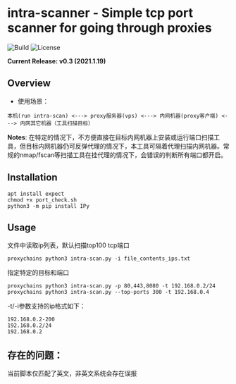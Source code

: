 
intra-scanner - Simple tcp port scanner for going through proxies
=========

![Build](https://img.shields.io/badge/Built%20with-Python-Blue)
![License](https://img.shields.io/badge/license-GNU_General_Public_License-_red.svg)

**Current Release: v0.3 (2021.1.19)**


Overview
--------
- 使用场景：
```
本机(run intra-scan) <---> proxy服务器(vps) <---> 内网机器(proxy客户端) <---> 内网其它机器（工具扫描目标）
```
**Notes**: 在特定的情况下，不方便直接在目标内网机器上安装或运行端口扫描工具，但目标内网机器仍可反弹代理的情况下，本工具可隔着代理扫描内网机器。常规的nmap/fscan等扫描工具在挂代理的情况下，会错误的判断所有端口都开启。


Installation
------------

```
apt install expect
chmod +x port_check.sh
python3 -m pip install IPy
```


Usage
------------
文件中读取ip列表，默认扫描top100 tcp端口
```
proxychains python3 intra-scan.py -i file_contents_ips.txt
```
指定特定的目标和端口
```
proxychains python3 intra-scan.py -p 80,443,8080 -t 192.168.0.2/24
proxychains python3 intra-scan.py --top-ports 300 -t 192.168.0.4
```
-t/-i参数支持的ip格式如下：
```
192.168.0.2-200
192.168.0.2/24
192.168.0.2
```

存在的问题：
-----------
当前脚本仅匹配了英文，非英文系统会存在误报
